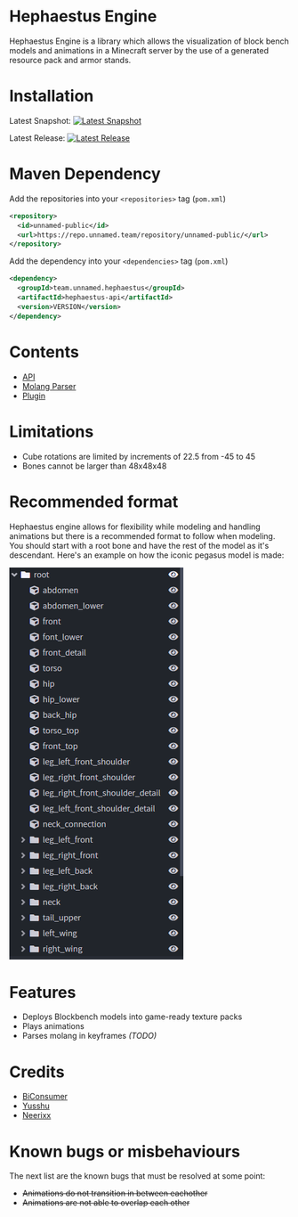 # Hephaestus Engine
Hephaestus Engine is a library which allows the visualization of block bench models and animations in a Minecraft server by the use of a generated resource pack and armor stands.
# Installation
Latest Snapshot: [![Latest Snapshot](https://img.shields.io/nexus/s/team.unnamed.hephaestus/hephaestus-api.svg?server=https%3A%2F%2Frepo.unnamed.team)](https://repo.unnamed.team/repository/unnamed-snapshots)

Latest Release: [![Latest Release](https://img.shields.io/nexus/r/team.unnamed.hephaestus/hephaestus-api.svg?server=https%3A%2F%2Frepo.unnamed.team)](https://repo.unnamed.team/repository/unnamed-snapshots)
# Maven Dependency
Add the repositories into your  `<repositories>`  tag (`pom.xml`)
```XML
<repository>
  <id>unnamed-public</id>
  <url>https://repo.unnamed.team/repository/unnamed-public/</url>
</repository>
```
Add the dependency into your  `<dependencies>`  tag (`pom.xml`)
```XML
<dependency>
  <groupId>team.unnamed.hephaestus</groupId>
  <artifactId>hephaestus-api</artifactId>
  <version>VERSION</version>
</dependency>
```
# Contents
- [API](https://github.com/unnamed/hephaestus-engine/tree/master/api)
- [Molang Parser](https://github.com/unnamed/hephaestus-engine/tree/master/molang)
- [Plugin](https://github.com/unnamed/hephaestus-engine/tree/master/plugin)
# Limitations
- Cube rotations are limited by increments of 22.5 from -45 to 45
- Bones cannot be larger than 48x48x48
# Recommended format
Hephaestus engine allows for flexibility while modeling and handling animations but there is a recommended format to follow when modeling. You should start with a root bone and have the rest of the model as it's descendant. Here's an example on how the iconic pegasus model is made:

![Pegasus](pegasus-format.png)
# Features
- Deploys Blockbench models into game-ready texture packs
- Plays animations
- Parses molang in keyframes *(TODO)*
# Credits
- [BiConsumer](https://github.com/BiConsumer)
- [Yusshu](https://github.com/yusshu)
- [Neerixx](https://github.com/Neerixx)
# Known bugs or misbehaviours
The next list are the known bugs that must be resolved at some point:

- ~~Animations do not transition in between eachother~~
- ~~Animations are not able to overlap each other~~